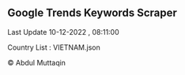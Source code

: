 

## Google Trends Keywords Scraper 
 
Last Update 10-12-2022 , 08:11:00

Country List :
VIETNAM.json



© Abdul Muttaqin 
